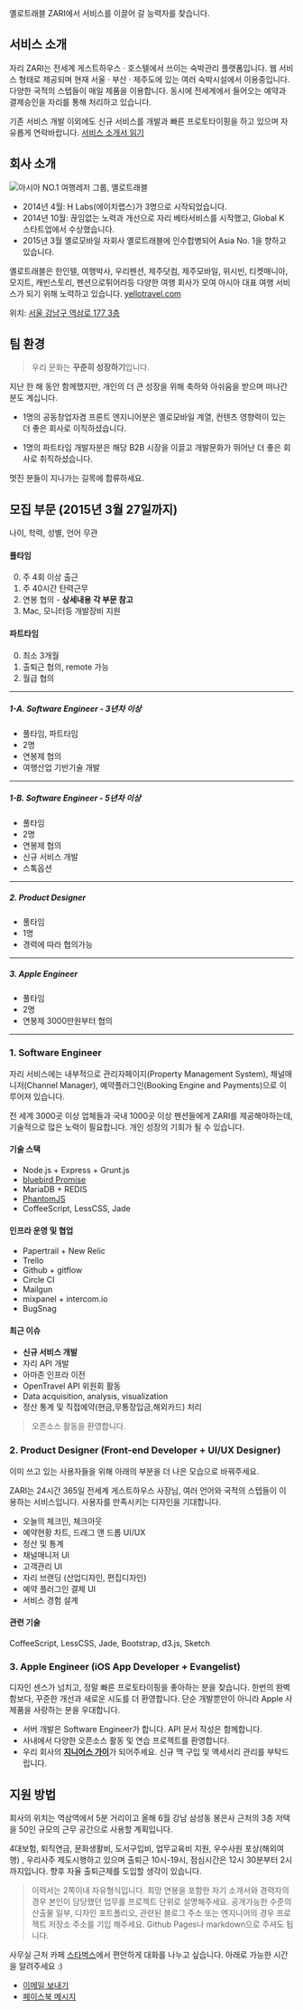 옐로트래블 ZARI에서 서비스를 이끌어 갈 능력자를 찾습니다.

## 서비스 소개

자리 ZARI는 전세계 게스트하우스 &middot; 호스텔에서 쓰이는 숙박관리 플랫폼입니다. 웹 서비스 형태로 제공되며 현재 서울 &middot; 부산 &middot; 제주도에 있는 여러 숙박시설에서 이용중입니다. 다양한 국적의 스텝들이 매일 제품을 이용합니다. 동시에 전세계에서 들어오는 예약과 결제승인을 자리를 통해 처리하고 있습니다.

기존 서비스 개발 이외에도 신규 서비스를 개발과 빠른 프로토타이핑을 하고 있으며 자유롭게 연락바랍니다. [서비스 소개서 읽기](http://zari.me/introduction)


## 회사 소개

![아시아 NO.1 여행레저 그룹, 옐로트래블](http://www.yellotravel.com/wp-content/uploads/2014/09/logo_yello@2x.png) 

- 2014년 4월: H Labs(에이치랩스)가 3명으로 시작되었습니다. 
- 2014년 10월: 끊임없는 노력과 개선으로 자리 베타서비스를 시작했고,  Global K 스타트업에서 수상했습니다.
- 2015년 3월 옐로모바일 자회사 옐로트래블에 인수합병되어 Asia No. 1을 향하고 있습니다.

옐로트래블은 한인텔, 여행박사, 우리펜션, 제주닷컴, 제주모바일, 위시빈, 티켓매니아, 모지트, 캐빈스토리, 펜션으로튀어라등 다양한 여행 회사가 모여 아시아 대표 여행 서비스가 되기 위해 노력하고 있습니다. [yellotravel.com](http://yellotravel.com/)

위치: [서울 강남구 역삼로 177 3층](http://dmaps.kr/oska)



## 팀 환경


> 우리 문화는 **꾸준히 성장하기**입니다.

지난 한 해 동안 함께했지만, 개인의 더 큰 성장을 위해 축하와 아쉬움을 받으며 떠나간 분도 계십니다.

- 1명의 공동창업자겸 프론트 엔지니어분은 옐로모바일 계열, 컨텐츠 영향력이 있는 더 좋은 회사로 이직하셨습니다.

- 1명의 파트타임 개발자분은 해당 B2B 시장을 이끌고 개발문화가 뛰어난 더 좋은 회사로 취직하셨습니다.

멋진 분들이 지나가는 길목에 합류하세요.



## 모집 부문 (2015년 3월 27일까지)

나이, 학력, 성별, 언어 무관

#### 풀타임

0. 주 4회 이상 출근 
0. 주 40시간 탄력근무
0. 연봉 협의 - **상세내용 각 부문 참고**
0. Mac, 모니터등 개발장비 지원

#### 파트타임

0. 최소 3개월
0. 출퇴근 협의, remote 가능
0. 월급 협의 

-------

##### 1-A. Software Engineer - **3년차 이상**
  
  - 풀타임, 파트타임
  - 2명
  - 연봉제 협의
  - 여행산업 기반기술 개발

-------

##### 1-B. Software Engineer - **5년차 이상**

  - 풀타임
  - 2명
  - 연봉제 협의
  - 신규 서비스 개발
  - 스톡옵션

-------

##### 2. Product Designer

  - 풀타임
  - 1명
  - 경력에 따라 협의가능

-------

##### 3. Apple Engineer

  - 풀타임
  - 2명
  - 연봉제 3000만원부터 협의

-------


### 1. Software Engineer

자리 서비스에는 내부적으로 관리자페이지(Property Management System), 채널매니저(Channel Manager), 예약플러그인(Booking Engine and Payments)으로 이루어져 있습니다. 

전 세계 3000곳 이상 업체들과 국내 1000곳 이상 펜션들에게 ZARI를 제공해야하는데, 기술적으로 많은 노력이 필요합니다. 개인 성장의 기회가 될 수 있습니다.

#### 기술 스택

- Node.js + Express + Grunt.js
- [bluebird Promise](https://github.com/petkaantonov/bluebird)
- MariaDB + REDIS
- [PhantomJS](http://phantomjs.org)
- CoffeeScript, LessCSS, Jade

#### 인프라 운영 및 협업

- Papertrail + New Relic
- Trello
- Github + gitflow
- Circle CI
- Mailgun
- mixpanel + intercom.io
- BugSnag

#### 최근 이슈

- **신규 서비스 개발**
- 자리 API 개발
- 아마존 인프라 이전
- OpenTravel API 위원회 활동
- Data acquisition, analysis, visualization
- 정산 통계 및 직접예약(현금,무통장입금,해외카드) 처리

> 오픈소스 활동을 환영합니다.


### 2. Product Designer (Front-end Developer + UI/UX Designer)

이미 쓰고 있는 사용자들을 위해 아래의 부분을 더 나은 모습으로 바꿔주세요. 

ZARI는 24시간 365일 전세계 게스트하우스 사장님, 여러 언어와 국적의 스텝들이 이용하는 서비스입니다. 사용자를 만족시키는 디자인을 기대합니다.

- 오늘의 체크인, 체크아웃
- 예약현황 차트, 드래그 앤 드롭 UI/UX
- 정산 및 통계
- 채널매니저 UI
- 고객관리 UI
- 자리 브랜딩 (산업디자인, 편집디자인)
- 예약 플러그인 결제 UI
- 서비스 경험 설계


#### 관련 기술

CoffeeScript, LessCSS, Jade, Bootstrap, d3.js, Sketch




### 3. Apple Engineer (iOS App Developer + Evangelist)

디자인 센스가 넘치고, 정말 빠른 프로토타이핑을 좋아하는 분을 찾습니다. 한번의 완벽함보다, 꾸준한 개선과 새로운 시도를 더 환영합니다. 단순 개발뿐만이 아니라 Apple 사 제품을 사랑하는 분을 우대합니다.

- 서버 개발은 Software Engineer가 합니다. API 문서 작성은 함께합니다.
- 사내에서 다양한 오픈소스 활동 및 연습 프로젝트를 환영합니다.
- 우리 회사의 [**지니어스 가이**](https://www.apple.com/retail/geniusbar/)가 되어주세요. 신규 맥 구입 및 액세서리 관리를 부탁드립니다.

## 지원 방법

회사의 위치는 역삼역에서 5분 거리이고 올해 6월 강남 삼성동 봉은사 근처의 3층 저택을 50인 규모의 근무 공간으로 사용할 계획입니다.

4대보험, 퇴직연금, 문화생활비, 도서구입비, 업무교육비 지원, 우수사원 포상(해외여행) , 우리사주 제도시행하고 있으며 출퇴근 10시-19시, 점심시간은 12시 30분부터 2시까지입니다. 향후 자율 출퇴근제를 도입할 생각이 있습니다.

> 이력서는 2쪽이내 자유형식입니다.
> 희망 연봉을 포함한 자기 소개서와 경력자의 경우 본인이 담당했던 업무를 프로젝트 단위로 설명해주세요.
> 공개가능한 수준의 산출물 일부, 디자인 포트폴리오, 관련된 블로그 주소 또는
> 엔지니어의 경우 프로젝트 저장소 주소를 기입 해주세요. Github Pages나 markdown으로 주셔도 됩니다.

사무실 근처 카페 [스타벅스](http://dmaps.kr/kwgg)에서 편안하게 대화를 나누고 싶습니다. 아래로 가능한 시간을 알려주세요 :)


- [이메일 보내기](mailto:jinhyuk.lee@hlabs.kr)
- [페이스북 메시지](https://www.facebook.com/jinhyuk92)
